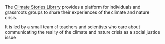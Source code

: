 The [Climate Stories Library](https://www.climatestorieslibrary.com) provides a platform for individuals and grassroots groups to share their experiences of the climate and nature crisis.

It is led by a small team of teachers and scientists who care about communicating the reality of the climate and nature crisis as a social justice issue